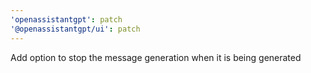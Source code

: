 ```yaml
---
'openassistantgpt': patch
'@openassistantgpt/ui': patch
---
```


Add option to stop the message generation when it is being generated
